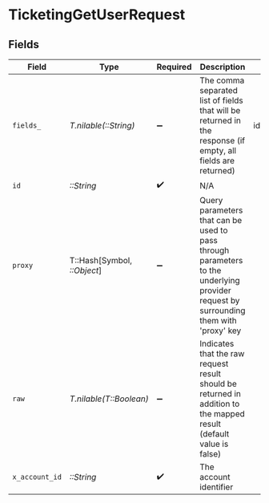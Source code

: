 # TicketingGetUserRequest


## Fields

| Field                                                                                                                                    | Type                                                                                                                                     | Required                                                                                                                                 | Description                                                                                                                              | Example                                                                                                                                  |
| ---------------------------------------------------------------------------------------------------------------------------------------- | ---------------------------------------------------------------------------------------------------------------------------------------- | ---------------------------------------------------------------------------------------------------------------------------------------- | ---------------------------------------------------------------------------------------------------------------------------------------- | ---------------------------------------------------------------------------------------------------------------------------------------- |
| `fields_`                                                                                                                                | *T.nilable(::String)*                                                                                                                    | :heavy_minus_sign:                                                                                                                       | The comma separated list of fields that will be returned in the response (if empty, all fields are returned)                             | id,remote_id,type,name,primary_email,primary_phone,username,active,first_name,last_name,customer_account_reference,created_at,updated_at |
| `id`                                                                                                                                     | *::String*                                                                                                                               | :heavy_check_mark:                                                                                                                       | N/A                                                                                                                                      |                                                                                                                                          |
| `proxy`                                                                                                                                  | T::Hash[Symbol, *::Object*]                                                                                                              | :heavy_minus_sign:                                                                                                                       | Query parameters that can be used to pass through parameters to the underlying provider request by surrounding them with 'proxy' key     |                                                                                                                                          |
| `raw`                                                                                                                                    | *T.nilable(T::Boolean)*                                                                                                                  | :heavy_minus_sign:                                                                                                                       | Indicates that the raw request result should be returned in addition to the mapped result (default value is false)                       |                                                                                                                                          |
| `x_account_id`                                                                                                                           | *::String*                                                                                                                               | :heavy_check_mark:                                                                                                                       | The account identifier                                                                                                                   |                                                                                                                                          |